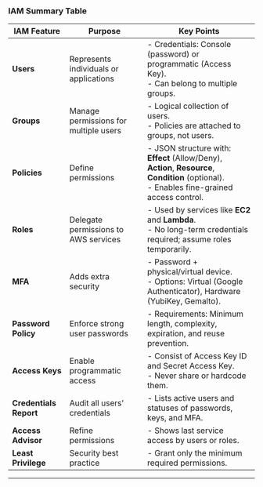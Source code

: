 ### **IAM Summary Table**

| **IAM Feature**       | **Purpose**                                     | **Key Points**                                                                 |
|------------------------|-------------------------------------------------|-------------------------------------------------------------------------------|
| **Users**             | Represents individuals or applications          | - Credentials: Console (password) or programmatic (Access Key). <br> - Can belong to multiple groups.              |
| **Groups**            | Manage permissions for multiple users           | - Logical collection of users. <br> - Policies are attached to groups, not users.                                   |
| **Policies**          | Define permissions                              | - JSON structure with: <br>  **Effect** (Allow/Deny), **Action**, **Resource**, **Condition** (optional). <br> - Enables fine-grained access control. |
| **Roles**             | Delegate permissions to AWS services            | - Used by services like **EC2** and **Lambda**. <br> - No long-term credentials required; assume roles temporarily. |
| **MFA**               | Adds extra security                             | - Password + physical/virtual device. <br> - Options: Virtual (Google Authenticator), Hardware (YubiKey, Gemalto).  |
| **Password Policy**   | Enforce strong user passwords                   | - Requirements: Minimum length, complexity, expiration, and reuse prevention.                                      |
| **Access Keys**       | Enable programmatic access                      | - Consist of Access Key ID and Secret Access Key. <br> - Never share or hardcode them.                             |
| **Credentials Report**| Audit all users’ credentials                    | - Lists active users and statuses of passwords, keys, and MFA.                                                     |
| **Access Advisor**    | Refine permissions                              | - Shows last service access by users or roles.                                                                     |
| **Least Privilege**   | Security best practice                          | - Grant only the minimum required permissions.                                                                     |

---
